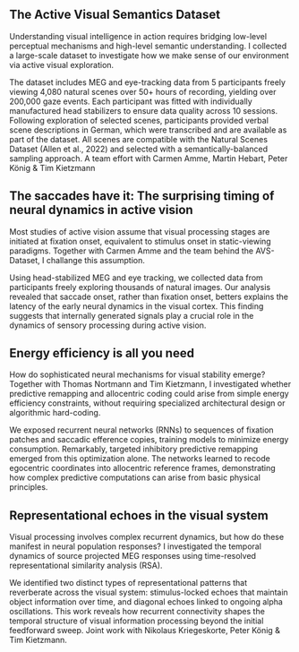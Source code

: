 ## The Active Visual Semantics Dataset

Understanding visual intelligence in action requires bridging low-level perceptual mechanisms and high-level semantic understanding. I collected a large-scale dataset to investigate how we make sense of our environment via active visual exploration.

The dataset includes MEG and eye-tracking data from 5 participants freely viewing 4,080 natural scenes over 50+ hours of recording, yielding over 200,000 gaze events. Each participant was fitted with individually manufactured head stabilizers to ensure data quality across 10 sessions. Following exploration of selected scenes, participants provided verbal scene descriptions in German, which were transcribed and are available as part of the dataset. All scenes are compatible with the Natural Scenes Dataset (Allen et al., 2022) and selected with a semantically-balanced sampling approach. A team effort with Carmen Amme, Martin Hebart, Peter König & Tim Kietzmann 

## The saccades have it: The surprising timing of neural dynamics in active vision

Most studies of active vision assume that visual processing stages are initiated at fixation onset, equivalent to stimulus onset in static-viewing paradigms. Together with Carmen Amme and the team behind the AVS-Dataset, I challange this assumption.

Using head-stabilized MEG and eye tracking, we collected data from participants freely exploring thousands of natural images. Our analysis revealed that saccade onset, rather than fixation onset, betters explains the latency of the early neural dynamics in the visual cortex. This finding suggests that internally generated signals play a crucial role in the dynamics of sensory processing during active vision.

## Energy efficiency is all you need

How do sophisticated neural mechanisms for visual stability emerge? Together with Thomas Nortmann and Tim Kietzmann, I investigated whether predictive remapping and allocentric coding could arise from simple energy efficiency constraints, without requiring specialized architectural design or algorithmic hard-coding.

We exposed recurrent neural networks (RNNs) to sequences of fixation patches and saccadic efference copies, training models to minimize energy consumption. Remarkably, targeted inhibitory predictive remapping emerged from this optimization alone. The networks learned to recode egocentric coordinates into allocentric reference frames, demonstrating how complex predictive computations can arise from basic physical principles.

## Representational echoes in the visual system

Visual processing involves complex recurrent dynamics, but how do these manifest in neural population responses? I investigated the temporal dynamics of source projected MEG responses using time-resolved representational similarity analysis (RSA).

We identified two distinct types of representational patterns that reverberate across the visual system: stimulus-locked echoes that maintain object information over time, and diagonal echoes linked to ongoing alpha oscillations. This work reveals how recurrent connectivity shapes the temporal structure of visual information processing beyond the initial feedforward sweep. Joint work with Nikolaus Kriegeskorte, Peter König & Tim Kietzmann.